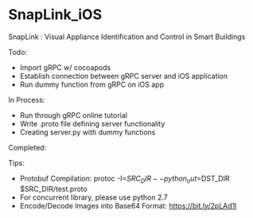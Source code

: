 # SnapLink_iOS
SnapLink : Visual Appliance Identification and Control in Smart Buildings

Todo:
- Import gRPC w/ cocoapods
- Establish connection between gRPC server and iOS application
- Run dummy function from gRPC on iOS app

In Process:
- Run through gRPC online tutorial
- Write .proto file defining server functionality
- Creating server.py with dummy functions

Completed:

Tips:
- Protobuf Compilation: protoc -I=$SRC_DIR --python_out=$DST_DIR $SRC_DIR/test.proto
- For concurrent library, please use python 2.7
- Encode/Decode Images into Base64 Format: https://bit.ly/2pLAd1l
